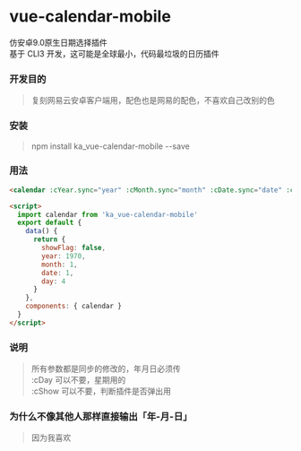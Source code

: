 # vue-calendar-mobile
仿安卓9.0原生日期选择插件  
基于 CLI3 开发，这可能是全球最小，代码最垃圾的日历插件

### 开发目的

>复刻网易云安卓客户端用，配色也是网易的配色，不喜欢自己改别的色

### 安装

>npm install ka_vue-calendar-mobile --save

### 用法

```html
<calendar :cYear.sync="year" :cMonth.sync="month" :cDate.sync="date" :cDay.sync="day" :cShow.sync="showFlag"></calendar>

<script>
  import calendar from 'ka_vue-calendar-mobile'
  export default {
    data() {
      return {
        showFlag: false,
        year: 1970,
        month: 1,
        date: 1,
        day: 4
      }
    },
    components: { calendar }
  }
</script>

```

### 说明
>所有参数都是同步的修改的，年月日必须传  
:cDay 可以不要，星期用的  
:cShow 可以不要，判断插件是否弹出用

### 为什么不像其他人那样直接输出「年-月-日」

>因为我喜欢